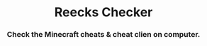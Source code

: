 <h1 align="center">Reecks Checker</h1>
<h3 align="center">Check the Minecraft cheats & cheat clien on computer.</h3>
